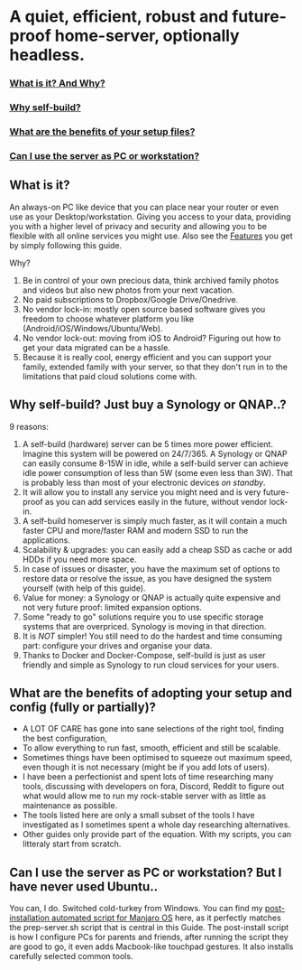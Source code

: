 # A quiet, efficient, robust and future-proof home-server, optionally headless.

### [What is it? And Why?](https://github.com/gambleben/Homeserver#what-is-it)
### [Why self-build?](https://github.com/gambleben/Homeserver#why-self-build-just-buy-a-synology-or-qnap)
### [What are the benefits of your setup files?](https://github.com/gambleben/Homeserver#what-are-the-benefits-of-adopting-your-setup-and-config-fully-or-partially)
### [Can I use the server as PC or workstation?](https://github.com/gambleben/Homeserver#can-i-use-the-server-as-pc-or-workstation-but-i-have-never-used-ubuntu)

## What is it?
An always-on PC like device that you can place near your router or even use as your Desktop/workstation. Giving you access to your data, providing you with a higher level of privacy and security and allowing you to be flexible with all online services you might use. 
Also see the [Features](https://github.com/gambleben/Homeserver#features) you get by simply following this guide. 

Why?
1. Be in control of your own precious data, think archived family photos and videos but also new photos from your next vacation. 
2. No paid subscriptions to Dropbox/Google Drive/Onedrive. 
3. No vendor lock-in: mostly open source based software gives you freedom to choose whatever platform you like (Android/iOS/Windows/Ubuntu/Web). 
4. No vendor lock-out: moving from iOS to Android? Figuring out how to get your data migrated can be a hassle. 
5. Because it is really cool, energy efficient and you can support your family, extended family with your server, so that they don't run in to the limitations that paid cloud solutions come with. 

## Why self-build? Just buy a Synology or QNAP..?
9 reasons: 
1. A self-build (hardware) server can be 5 times more power efficient. Imagine this system will be powered on 24/7/365. A Synology or QNAP can easily consume 8-15W in idle, while a self-build server can achieve idle power consumption of less than 5W (some even less than 3W). That is probably less than most of your electronic devices *on standby*. 
2. It will allow you to install any service you might need and is very future-proof as you can add services easily in the future, without vendor lock-in. 
3. A self-build homeserver is simply much faster, as it will contain a much faster CPU and more/faster RAM and modern SSD to run the applications. 
4. Scalability & upgrades: you can easily add a cheap SSD as cache or add HDDs if you need more space. 
5. In case of issues or disaster, you have the maximum set of options to restore data or resolve the issue, as you have designed the system yourself (with help of this guide). 
6. Value for money: a Synology or QNAP is actually quite expensive and not very future proof: limited expansion options.
7. Some "ready to go" solutions require you to use specific storage systems that are overpriced. Synology is moving in that direction.
8. It is *NOT* simpler! You still need to do the hardest and time consuming part: configure your drives and organise your data.
9. Thanks to Docker and Docker-Compose, self-build is just as user friendly and simple as Synology to run cloud services for your users.

## What are the benefits of adopting your setup and config (fully or partially)?

 - A LOT OF CARE has gone into sane selections of the right tool, finding the best configuration,  
 - To allow everything to run fast, smooth, efficient and still be scalable. 
 - Sometimes things have been optimised to squeeze out maximum speed, even though it is not necessary (might be if you add lots of users). 
 - I have been a perfectionist and spent lots of time researching many tools, discussing with developers on fora, Discord, Reddit to figure out what would allow me to run my rock-stable server with as little as maintenance as possible.  
 - The tools listed here are only a small subset of the tools I have investigated as I sometimes spent a whole day researching alternatives.
 - Other guides only provide part of the equation. With my scripts, you can litteraly start from scratch. 

## Can I use the server as PC or workstation? But I have never used Ubuntu..
You can, I do. Switched cold-turkey from Windows. You can find my [post-installation automated script for Manjaro OS](https://github.com/gambleben/manjaro-gnome-post-install) here, as it perfectly matches the prep-server.sh script that is central in this Guide. The post-install script is how I configure PCs for parents and friends, after running the script they are good to go, it even adds Macbook-like touchpad gestures. It also installs carefully selected common tools.

